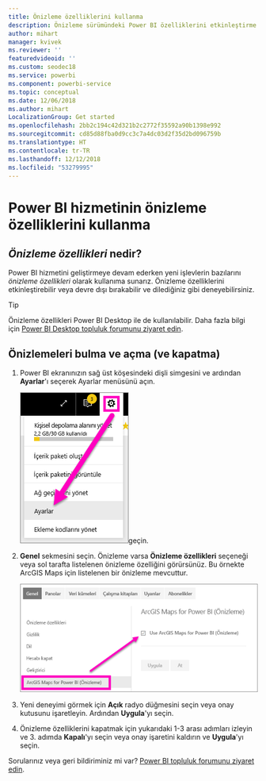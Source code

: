 ```yaml
---
title: Önizleme özelliklerini kullanma
description: Önizleme sürümündeki Power BI özelliklerini etkinleştirme (ve devre dışı bırakma).
author: mihart
manager: kvivek
ms.reviewer: ''
featuredvideoid: ''
ms.custom: seodec18
ms.service: powerbi
ms.component: powerbi-service
ms.topic: conceptual
ms.date: 12/06/2018
ms.author: mihart
LocalizationGroup: Get started
ms.openlocfilehash: 2bb2c194c42d321b2c2772f35592a90b1398e992
ms.sourcegitcommit: cd85d88fba0d9cc3c7a4dc03d2f35d2bd096759b
ms.translationtype: HT
ms.contentlocale: tr-TR
ms.lasthandoff: 12/12/2018
ms.locfileid: "53279995"
---
```

# <a name="opt-in-for-power-bi-service-preview-features"></a>Power BI hizmetinin önizleme özelliklerini kullanma
## <a name="what-are-preview-features"></a>*Önizleme özellikleri* nedir?
Power BI hizmetini geliştirmeye devam ederken yeni işlevlerin bazılarını *önizleme özellikleri* olarak kullanıma sunarız. Önizleme özelliklerini etkinleştirebilir veya devre dışı bırakabilir ve dilediğiniz gibi deneyebilirsiniz.

> [!TIP]
> Önizleme özellikleri Power BI Desktop ile de kullanılabilir. Daha fazla bilgi için [Power BI Desktop topluluk forumunu ziyaret edin](https://community.powerbi.com/t5/Desktop/bd-p/power-bi-designer).
> 
> 

## <a name="find-previews-and-turn-them-on-and-off"></a>Önizlemeleri bulma ve açma (ve kapatma)
1. Power BI ekranınızın sağ üst köşesindeki dişli simgesini ve ardından **Ayarlar**'ı seçerek Ayarlar menüsünü açın.
   
   ![Ayarlar menüsü](./media/end-user-preview-features/power-bi-settings.png)geçin.
2. **Genel** sekmesini seçin. Önizleme varsa **Önizleme özellikleri** seçeneği veya sol tarafta listelenen önizleme özelliğini görürsünüz.  Bu örnekte ArcGIS Maps için listelenen bir önizleme mevcuttur. 
   
   ![Genel sekmesi](./media/end-user-preview-features/power-bi-preview-arcgis.png)
3. Yeni deneyimi görmek için **Açık** radyo düğmesini seçin veya onay kutusunu işaretleyin. Ardından **Uygula**'yı seçin.
4. Önizleme özelliklerini kapatmak için yukarıdaki 1-3 arası adımları izleyin ve 3. adımda **Kapalı**'yı seçin veya onay işaretini kaldırın ve **Uygula**'yı seçin.


Sorularınız veya geri bildiriminiz mi var? [Power BI topluluk forumunu ziyaret edin](http://community.powerbi.com/t5/Navigation-Preview-Forum/bd-p/NavigationPreview).

